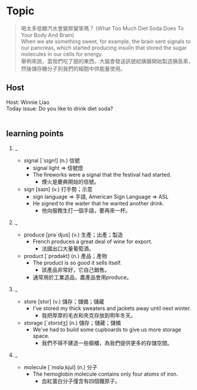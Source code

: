 # Topic

> 喝太多低糖汽水會變胖變笨嗎？ (What Too Much Diet Soda Does To Your Body And Brain) <br>
> When we ate something sweet, for example, the brain sent signals to our pancreas, which started producing insulin that stored the sugar molecules in our cells for energy. <br>
> 舉例來說，當我們吃了甜的東西，大腦會發送訊號給胰腺開始製造胰島素，然後儲存糖分子到我們的細胞中供能量使用。 <br>

## Host
Host: Winnie Liao
<br>Today issue: Do you like to drink diet soda?
<br><br>
## learning points
1. _
	* signal  [ˋsɪgn!]  (n.)  信號
        - signal light => 信號燈
        - The fireworks were a signal that the festival had started.
            + 煙火是慶典開始的信號。
	* sign  [saɪn]  (v.)  打手勢；示意
        - sign language => 手語, American Sign Language => ASL
        - He signed to the waiter that he wanted another drink.
            + 他向服務生打一個手語，要再來一杯。

2. _
	* produce  [prəˋdjus]  (v.)  生產；出產；製造
        - French produces a great deal of wine for export.
            + 法國出口大量葡萄酒。
	* product  [ˋprɑdəkt]  (n.)  產品；產物
        - The product is so good it sells itself.
            + 該產品非常好，它自己銷售。
        - 通常用於工業造品，農產品會用produce。

3. _
	* store  [stor]  (v.)  儲存；儲備；儲藏
        - I've stored my thick sweaters and jackets away until next winter.
            + 我把厚厚的毛衣和夾克存放到明年冬天。
	* storage  [ˋstorɪdʒ]  (n.)  儲存；儲藏；儲備
        - We've had to build some cupboards to give us more storage space.
            + 我們不得不建造一些櫥櫃，為我們提供更多的存儲空間。

4. _
	* molecule  [ˋmɑlə͵kjul]  (n.)  分子
        - The hemoglobin molecule contains only four atoms of iron.
            + 血紅蛋白分子僅含有四個鐵原子。
